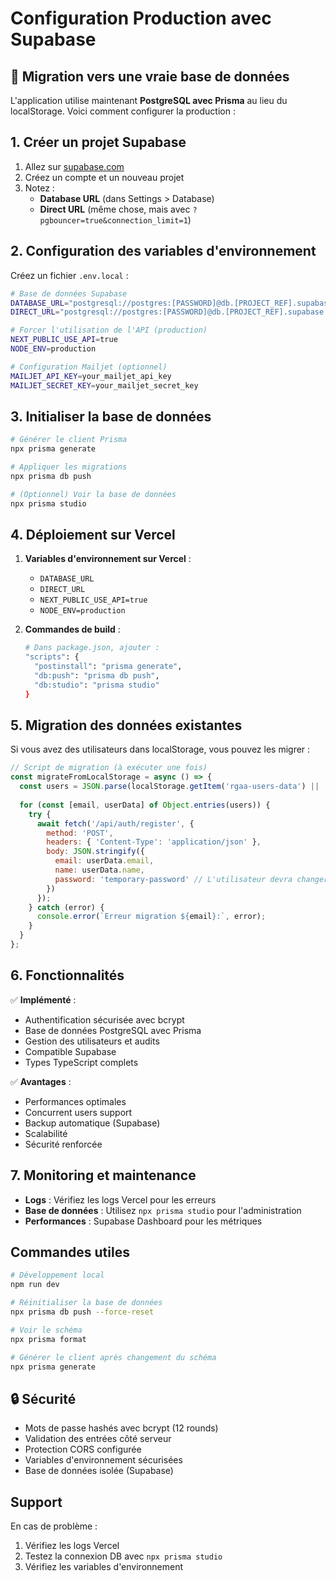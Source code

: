# Configuration Production avec Supabase

## 🚀 Migration vers une vraie base de données

L'application utilise maintenant **PostgreSQL avec Prisma** au lieu du localStorage. Voici comment configurer la production :

## 1. Créer un projet Supabase

1. Allez sur [supabase.com](https://supabase.com)
2. Créez un compte et un nouveau projet
3. Notez :
   - **Database URL** (dans Settings > Database)
   - **Direct URL** (même chose, mais avec `?pgbouncer=true&connection_limit=1`)

## 2. Configuration des variables d'environnement

Créez un fichier `.env.local` :

```bash
# Base de données Supabase
DATABASE_URL="postgresql://postgres:[PASSWORD]@db.[PROJECT_REF].supabase.co:5432/postgres"
DIRECT_URL="postgresql://postgres:[PASSWORD]@db.[PROJECT_REF].supabase.co:5432/postgres?pgbouncer=true&connection_limit=1"

# Forcer l'utilisation de l'API (production)
NEXT_PUBLIC_USE_API=true
NODE_ENV=production

# Configuration Mailjet (optionnel)
MAILJET_API_KEY=your_mailjet_api_key
MAILJET_SECRET_KEY=your_mailjet_secret_key
```

## 3. Initialiser la base de données

```bash
# Générer le client Prisma
npx prisma generate

# Appliquer les migrations
npx prisma db push

# (Optionnel) Voir la base de données
npx prisma studio
```

## 4. Déploiement sur Vercel

1. **Variables d'environnement sur Vercel** :
   - `DATABASE_URL`
   - `DIRECT_URL`  
   - `NEXT_PUBLIC_USE_API=true`
   - `NODE_ENV=production`

2. **Commandes de build** :
   ```bash
   # Dans package.json, ajouter :
   "scripts": {
     "postinstall": "prisma generate",
     "db:push": "prisma db push",
     "db:studio": "prisma studio"
   }
   ```

## 5. Migration des données existantes

Si vous avez des utilisateurs dans localStorage, vous pouvez les migrer :

```javascript
// Script de migration (à exécuter une fois)
const migrateFromLocalStorage = async () => {
  const users = JSON.parse(localStorage.getItem('rgaa-users-data') || '{}');
  
  for (const [email, userData] of Object.entries(users)) {
    try {
      await fetch('/api/auth/register', {
        method: 'POST',
        headers: { 'Content-Type': 'application/json' },
        body: JSON.stringify({
          email: userData.email,
          name: userData.name,
          password: 'temporary-password' // L'utilisateur devra changer
        })
      });
    } catch (error) {
      console.error(`Erreur migration ${email}:`, error);
    }
  }
};
```

## 6. Fonctionnalités

✅ **Implémenté** :
- Authentification sécurisée avec bcrypt
- Base de données PostgreSQL avec Prisma
- Gestion des utilisateurs et audits
- Compatible Supabase
- Types TypeScript complets

✅ **Avantages** :
- Performances optimales
- Concurrent users support
- Backup automatique (Supabase)
- Scalabilité
- Sécurité renforcée

## 7. Monitoring et maintenance

- **Logs** : Vérifiez les logs Vercel pour les erreurs
- **Base de données** : Utilisez `npx prisma studio` pour l'administration
- **Performances** : Supabase Dashboard pour les métriques

## Commandes utiles

```bash
# Développement local
npm run dev

# Réinitialiser la base de données
npx prisma db push --force-reset

# Voir le schéma
npx prisma format

# Générer le client après changement du schéma
npx prisma generate
```

## 🔒 Sécurité

- Mots de passe hashés avec bcrypt (12 rounds)
- Validation des entrées côté serveur  
- Protection CORS configurée
- Variables d'environnement sécurisées
- Base de données isolée (Supabase)

## Support

En cas de problème :
1. Vérifiez les logs Vercel
2. Testez la connexion DB avec `npx prisma studio`
3. Vérifiez les variables d'environnement 